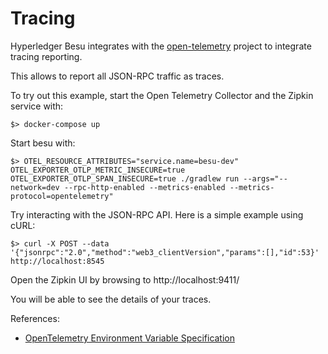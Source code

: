 # Tracing

Hyperledger Besu integrates with the [open-telemetry](https://open-telemetry.io) project to integrate tracing reporting.

This allows to report all JSON-RPC traffic as traces.

To try out this example, start the Open Telemetry Collector and the Zipkin service with:

`$> docker-compose up`

Start besu with:

`$> OTEL_RESOURCE_ATTRIBUTES="service.name=besu-dev" OTEL_EXPORTER_OTLP_METRIC_INSECURE=true OTEL_EXPORTER_OTLP_SPAN_INSECURE=true ./gradlew run --args="--network=dev --rpc-http-enabled --metrics-enabled --metrics-protocol=opentelemetry"`

Try interacting with the JSON-RPC API. Here is a simple example using cURL:

`$> curl -X POST --data '{"jsonrpc":"2.0","method":"web3_clientVersion","params":[],"id":53}' http://localhost:8545`

Open the Zipkin UI by browsing to http://localhost:9411/

You will be able to see the details of your traces.

References:
* [OpenTelemetry Environment Variable Specification](https://github.com/open-telemetry/opentelemetry-specification/blob/master/specification/sdk-environment-variables.md)
